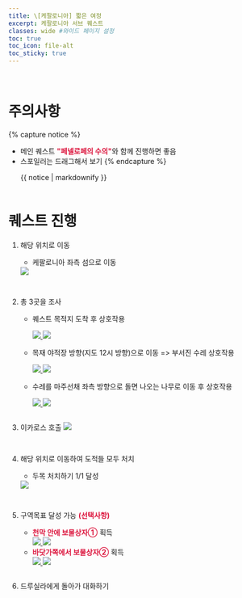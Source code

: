 ```yaml
---
title: \[케팔로니아] 짧은 여정
excerpt: 케팔로니아 서브 퀘스트
classes: wide #와이드 페이지 설정
toc: true
toc_icon: file-alt
toc_sticky: true
---
```


<head>
    <style type="text/css">
        aside { font-size: 22px; }
        section { font-size: 16px; }
        .notice--primary > ul { font-size: 14px; }
        tbody, th { text-align: center; }
        .notice--primary, .notice--warning { width: 50%; margin-left: 24px; }
        b { color: crimson; }
    </style>
</head>
<br/>


# 주의사항
{% capture notice %}
* 메인 퀘스트 <b>"페넬로페의 수의"</b>와 함께 진행하면 좋음
* 스포일러는 드래그해서 보기
{% endcapture %}

<div class="notice--warning">{{ notice | markdownify }}</div>
<br/>


# 퀘스트 진행

1. 해당 위치로 이동
    - 케팔로니아 좌측 섬으로 이동
    <a href="https://raw.githubusercontent.com/kimguri/kimguri.github.io/master/assets/images/aoc/kephallonia/08-Lumbering-Along/1.png">
        <img src="https://raw.githubusercontent.com/kimguri/kimguri.github.io/master/assets/images/aoc/kephallonia/08-Lumbering-Along/1.png">
    </a>
    <pre></pre>
    <pre></pre>

2. 총 3곳을 조사
    - 퀘스트 목적지 도착 후 상호작용
        <figure class="half" style="margin: 0px;">
            <a href="https://raw.githubusercontent.com/kimguri/kimguri.github.io/master/assets/images/aoc/kephallonia/08-Lumbering-Along/2-1.png">
                <img src="https://raw.githubusercontent.com/kimguri/kimguri.github.io/master/assets/images/aoc/kephallonia/08-Lumbering-Along/2-1.png">
            </a>
            <a href="https://raw.githubusercontent.com/kimguri/kimguri.github.io/master/assets/images/aoc/kephallonia/08-Lumbering-Along/2-2.png">
                <img src="https://raw.githubusercontent.com/kimguri/kimguri.github.io/master/assets/images/aoc/kephallonia/08-Lumbering-Along/2-2.png">
            </a>
        </figure>
    - 목재 야적장 방향(지도 12시 방향)으로 이동 => 부서진 수레 상호작용
        
        <figure class="half" style="margin: 0px;">
            <a href="https://raw.githubusercontent.com/kimguri/kimguri.github.io/master/assets/images/aoc/kephallonia/08-Lumbering-Along/2-3-1.png">
                <img src="https://raw.githubusercontent.com/kimguri/kimguri.github.io/master/assets/images/aoc/kephallonia/08-Lumbering-Along/2-3-1.png">
            </a>
            <a href="https://raw.githubusercontent.com/kimguri/kimguri.github.io/master/assets/images/aoc/kephallonia/08-Lumbering-Along/2-3-2.png">
                <img src="https://raw.githubusercontent.com/kimguri/kimguri.github.io/master/assets/images/aoc/kephallonia/08-Lumbering-Along/2-3-2.png">
            </a>
        </figure>

    - 수레를 마주선채 좌측 방향으로 돌면 나오는 나무로 이동 후 상호작용
        <figure class="half" style="margin: 0px;">
            <a href="https://raw.githubusercontent.com/kimguri/kimguri.github.io/master/assets/images/aoc/kephallonia/08-Lumbering-Along/2-4-1.png">
                <img src="https://raw.githubusercontent.com/kimguri/kimguri.github.io/master/assets/images/aoc/kephallonia/08-Lumbering-Along/2-4-1.png">
            </a>
            <a href="https://raw.githubusercontent.com/kimguri/kimguri.github.io/master/assets/images/aoc/kephallonia/08-Lumbering-Along/2-4-2.png">
                <img src="https://raw.githubusercontent.com/kimguri/kimguri.github.io/master/assets/images/aoc/kephallonia/08-Lumbering-Along/2-4-2.png">
            </a>
        </figure>
    <pre></pre>
    
3. 이카로스 호출
    <a href="https://raw.githubusercontent.com/kimguri/kimguri.github.io/master/assets/images/aoc/kephallonia/08-Lumbering-Along/3.png">
        <img src="https://raw.githubusercontent.com/kimguri/kimguri.github.io/master/assets/images/aoc/kephallonia/08-Lumbering-Along/3.png">
    </a>
    <pre></pre><pre></pre>


4. 해당 위치로 이동하여 도적들 모두 처치
    - 두목 처치하기 1/1 달성
    <a href="https://raw.githubusercontent.com/kimguri/kimguri.github.io/master/assets/images/aoc/kephallonia/08-Lumbering-Along/3.png">
        <img src="https://raw.githubusercontent.com/kimguri/kimguri.github.io/master/assets/images/aoc/kephallonia/08-Lumbering-Along/3.png">
    </a>
    <pre></pre><pre></pre>

5. 구역목표 달성 가능 <b>(선택사항)</b>
    - <b>천막 안에 보물상자①</b> 획득
        <figure class="half" style="margin: 0px;">
            <a href="https://raw.githubusercontent.com/kimguri/kimguri.github.io/master/assets/images/aoc/kephallonia/08-Lumbering-Along/5-1.png">
                <img src="https://raw.githubusercontent.com/kimguri/kimguri.github.io/master/assets/images/aoc/kephallonia/08-Lumbering-Along/5-1.png">
            </a>
            <a href="https://raw.githubusercontent.com/kimguri/kimguri.github.io/master/assets/images/aoc/kephallonia/08-Lumbering-Along/5-2.png">
                <img src="https://raw.githubusercontent.com/kimguri/kimguri.github.io/master/assets/images/aoc/kephallonia/08-Lumbering-Along/5-2.png">
            </a>
        </figure>
    - <b>바닷가쪽에서 보물상자②</b> 획득
        <figure class="half" style="margin: 0px;">
            <a href="https://raw.githubusercontent.com/kimguri/kimguri.github.io/master/assets/images/aoc/kephallonia/08-Lumbering-Along/5-3.png">
                <img src="https://raw.githubusercontent.com/kimguri/kimguri.github.io/master/assets/images/aoc/kephallonia/08-Lumbering-Along/5-3.png">
            </a>
            <a href="https://raw.githubusercontent.com/kimguri/kimguri.github.io/master/assets/images/aoc/kephallonia/08-Lumbering-Along/5-4.png">
                <img src="https://raw.githubusercontent.com/kimguri/kimguri.github.io/master/assets/images/aoc/kephallonia/08-Lumbering-Along/5-4.png">
            </a>
        </figure>
    <pre></pre>

6. 드루실라에게 돌아가 대화하기